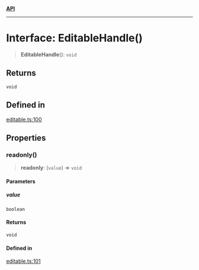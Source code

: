 [**API**](../API.md)

***

# Interface: EditableHandle()

> **EditableHandle**(): `void`

## Returns

`void`

## Defined in

[editable.ts:100](https://github.com/inokawa/edix/blob/0221f7169064b4e3b1503af85d86c7e3fcc9e65a/src/core/editable.ts#L100)

## Properties

### readonly()

> **readonly**: (`value`) => `void`

#### Parameters

##### value

`boolean`

#### Returns

`void`

#### Defined in

[editable.ts:101](https://github.com/inokawa/edix/blob/0221f7169064b4e3b1503af85d86c7e3fcc9e65a/src/core/editable.ts#L101)
